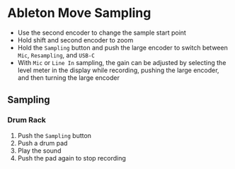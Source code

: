 # Ableton Move Sampling

- Use the second encoder to change the sample start point
- Hold shift and second encoder to zoom
- Hold the `Sampling` button and push the large encoder to switch between `Mic`, `Resampling`, and `USB-C`
- With `Mic` or `Line In` sampling, the gain can be adjusted by selecting the level meter in the display while recording, pushing the large encoder, and then turning the large encoder

## Sampling

### Drum Rack

1. Push the `Sampling` button
2. Push a drum pad
3. Play the sound
4. Push the pad again to stop recording
